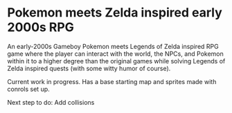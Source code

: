 # Pokemon meets Zelda inspired early 2000s RPG

An early-2000s Gameboy Pokemon meets Legends of Zelda inspired RPG game where the player can interact with the world, the NPCs, and Pokemon within it to a higher degree than the original games while solving Legends of Zelda inspired quests (with some witty humor of course).

Current work in progress. Has a base starting map and sprites made with conrols set up. 

Next step to do:
Add collisions
